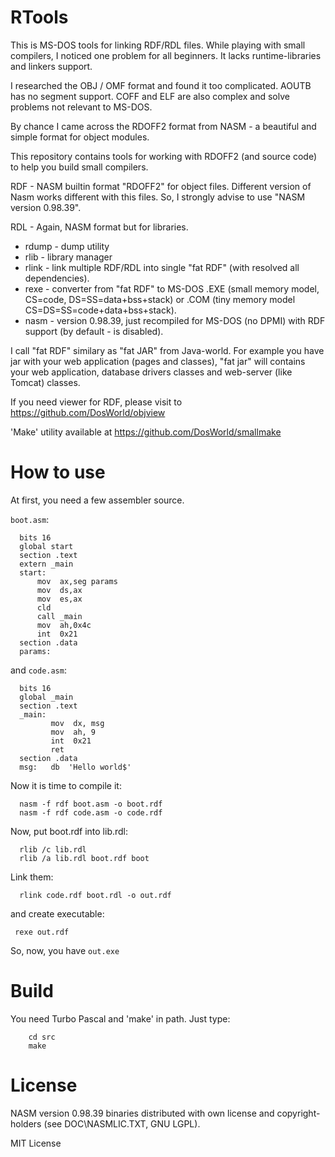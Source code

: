 # RTools

This is MS-DOS tools for linking RDF/RDL files.
While playing with small compilers, I noticed one problem for all beginners.
It lacks runtime-libraries and linkers support.

I researched the OBJ / OMF format and found it too complicated.
AOUTB has no segment support. COFF and ELF are also complex and solve
problems not relevant to MS-DOS.

By chance I came across the RDOFF2 format from NASM - a
beautiful and simple format for object modules.

This repository contains tools for working with RDOFF2 (and source code)
to help you build small compilers.

RDF - NASM builtin format "RDOFF2" for object files. Different version of
Nasm works different with this files. So, I strongly advise to use
"NASM version 0.98.39".

RDL - Again, NASM format but for libraries.

* rdump - dump utility
* rlib - library manager
* rlink - link multiple RDF/RDL into single "fat RDF" (with resolved
all dependencies).
* rexe - converter from "fat RDF" to MS-DOS .EXE (small memory model, CS=code,
DS=SS=data+bss+stack) or .COM (tiny memory model CS=DS=SS=code+data+bss+stack).
* nasm - version 0.98.39, just recompiled for MS-DOS (no DPMI) with RDF support
(by default - is disabled).

I call "fat RDF" similary as "fat JAR" from Java-world. For example you have
jar with your web application (pages and classes), "fat jar" will contains
your web application, database drivers classes and web-server (like Tomcat)
classes.

If you need viewer for RDF, please visit to https://github.com/DosWorld/objview

'Make' utility available at https://github.com/DosWorld/smallmake

# How to use

At first, you need a few assembler source.

`boot.asm`:

      bits 16
      global start
      section .text
      extern _main
      start:
          mov  ax,seg params
          mov  ds,ax
          mov  es,ax
          cld
          call _main
          mov  ah,0x4c
          int  0x21
      section .data
      params:

and `code.asm`:
  
      bits 16
      global _main
      section .text
      _main:
             mov  dx, msg
             mov  ah, 9
             int  0x21
             ret
      section .data
      msg:   db  'Hello world$'

Now it is time to compile it:

      nasm -f rdf boot.asm -o boot.rdf
      nasm -f rdf code.asm -o code.rdf

Now, put boot.rdf into lib.rdl:

      rlib /c lib.rdl
      rlib /a lib.rdl boot.rdf boot

Link them:

      rlink code.rdf boot.rdl -o out.rdf

and create executable: 

     rexe out.rdf

So, now, you have `out.exe` 

# Build

You need Turbo Pascal and 'make' in path.
Just type:

        cd src
        make

# License

NASM version 0.98.39 binaries distributed with own license and
copyright-holders (see DOC\NASMLIC.TXT, GNU LGPL).

MIT License

